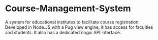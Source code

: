 # Course-Management-System
A system for educational institutes to facilitate course registration. Developed in Node.JS with a Pug view engine, it has access for faculties and students. It also has a dedicated nogui API interface.
